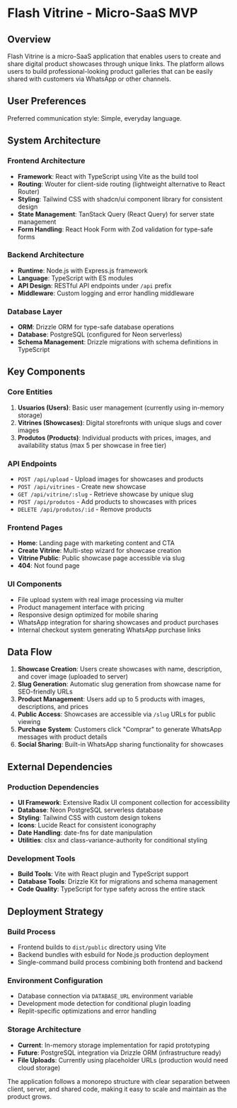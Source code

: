 # Flash Vitrine - Micro-SaaS MVP

## Overview

Flash Vitrine is a micro-SaaS application that enables users to create and share digital product showcases through unique links. The platform allows users to build professional-looking product galleries that can be easily shared with customers via WhatsApp or other channels.

## User Preferences

Preferred communication style: Simple, everyday language.

## System Architecture

### Frontend Architecture
- **Framework**: React with TypeScript using Vite as the build tool
- **Routing**: Wouter for client-side routing (lightweight alternative to React Router)
- **Styling**: Tailwind CSS with shadcn/ui component library for consistent design
- **State Management**: TanStack Query (React Query) for server state management
- **Form Handling**: React Hook Form with Zod validation for type-safe forms

### Backend Architecture
- **Runtime**: Node.js with Express.js framework
- **Language**: TypeScript with ES modules
- **API Design**: RESTful API endpoints under `/api` prefix
- **Middleware**: Custom logging and error handling middleware

### Database Layer
- **ORM**: Drizzle ORM for type-safe database operations
- **Database**: PostgreSQL (configured for Neon serverless)
- **Schema Management**: Drizzle migrations with schema definitions in TypeScript

## Key Components

### Core Entities
1. **Usuarios (Users)**: Basic user management (currently using in-memory storage)
2. **Vitrines (Showcases)**: Digital storefronts with unique slugs and cover images
3. **Produtos (Products)**: Individual products with prices, images, and availability status (max 5 per showcase in free tier)

### API Endpoints
- `POST /api/upload` - Upload images for showcases and products
- `POST /api/vitrines` - Create new showcase
- `GET /api/vitrine/:slug` - Retrieve showcase by unique slug
- `POST /api/produtos` - Add products to showcases with prices
- `DELETE /api/produtos/:id` - Remove products

### Frontend Pages
- **Home**: Landing page with marketing content and CTA
- **Create Vitrine**: Multi-step wizard for showcase creation
- **Vitrine Public**: Public showcase page accessible via slug
- **404**: Not found page

### UI Components
- File upload system with real image processing via multer
- Product management interface with pricing
- Responsive design optimized for mobile sharing
- WhatsApp integration for sharing showcases and product purchases
- Internal checkout system generating WhatsApp purchase links

## Data Flow

1. **Showcase Creation**: Users create showcases with name, description, and cover image (uploaded to server)
2. **Slug Generation**: Automatic slug generation from showcase name for SEO-friendly URLs
3. **Product Management**: Users add up to 5 products with images, descriptions, and prices
4. **Public Access**: Showcases are accessible via `/slug` URLs for public viewing
5. **Purchase System**: Customers click "Comprar" to generate WhatsApp messages with product details
6. **Social Sharing**: Built-in WhatsApp sharing functionality for showcases

## External Dependencies

### Production Dependencies
- **UI Framework**: Extensive Radix UI component collection for accessibility
- **Database**: Neon PostgreSQL serverless database
- **Styling**: Tailwind CSS with custom design tokens
- **Icons**: Lucide React for consistent iconography
- **Date Handling**: date-fns for date manipulation
- **Utilities**: clsx and class-variance-authority for conditional styling

### Development Tools
- **Build Tools**: Vite with React plugin and TypeScript support
- **Database Tools**: Drizzle Kit for migrations and schema management
- **Code Quality**: TypeScript for type safety across the entire stack

## Deployment Strategy

### Build Process
- Frontend builds to `dist/public` directory using Vite
- Backend bundles with esbuild for Node.js production deployment
- Single-command build process combining both frontend and backend

### Environment Configuration
- Database connection via `DATABASE_URL` environment variable
- Development mode detection for conditional plugin loading
- Replit-specific optimizations and error handling

### Storage Architecture
- **Current**: In-memory storage implementation for rapid prototyping
- **Future**: PostgreSQL integration via Drizzle ORM (infrastructure ready)
- **File Uploads**: Currently using placeholder URLs (production would need cloud storage)

The application follows a monorepo structure with clear separation between client, server, and shared code, making it easy to scale and maintain as the product grows.